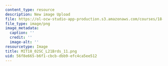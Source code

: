 ```yaml
---
content_type: resource
description: New image Upload
file: https://ol-ocw-studio-app-production.s3.amazonaws.com/courses/18-02sc-multivariable-calculus-fall-2010/56f8e665b6f1cbcbdbb9efc4ca5ee512_MIT18_02SC_L21Brds_11.png
file_type: image/png
image_metadata:
  caption: ''
  credit: ''
  image-alt: ''
resourcetype: Image
title: MIT18_02SC_L21Brds_11.png
uid: 56f8e665-b6f1-cbcb-dbb9-efc4ca5ee512
---
```

